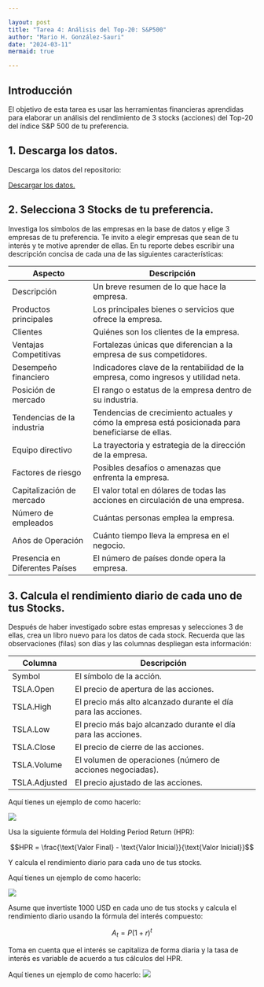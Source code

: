 ```yaml
---

layout: post
title: "Tarea 4: Análisis del Top-20: S&P500"
author: "Mario H. González-Sauri"
date: "2024-03-11"
mermaid: true

---
```


<!--  FORMAT: https://github.com/adam-p/markdown-here/wiki/Markdown-Cheatsheet -->


## Introducción

El objetivo de esta tarea es usar las herramientas financieras aprendidas para elaborar un análisis del rendimiento de 3 stocks (acciones) del Top-20 del índice S&P 500 de tu preferencia.

## 1. Descarga los datos.

Descarga los datos del repositorio:

<a href="https://github.com/Wario84/FIN1403_MAT_FINANCE/blob/master/assets/resources/sp500_top20_v2.zip" download>
Descargar los datos.
</a>


## 2. Selecciona 3 Stocks de tu preferencia.

Investiga los símbolos de las empresas en la base de datos y elige 3 empresas de tu preferencia. Te invito a elegir empresas que sean de tu interés y te motive aprender de ellas. En tu reporte debes escribir una descripción concisa de cada una de las siguientes características:


| Aspecto | Descripción |
|-----------------------|-------------|
| Descripción | Un breve resumen de lo que hace la empresa. |
| Productos principales | Los principales bienes o servicios que ofrece la empresa. |
| Clientes | Quiénes son los clientes de la empresa. |
| Ventajas Competitivas | Fortalezas únicas que diferencian a la empresa de sus competidores. |
| Desempeño financiero | Indicadores clave de la rentabilidad de la empresa, como ingresos y utilidad neta. |
| Posición de mercado | El rango o estatus de la empresa dentro de su industria. |
| Tendencias de la industria | Tendencias de crecimiento actuales y cómo la empresa está posicionada para beneficiarse de ellas. |
| Equipo directivo | La trayectoria y estrategia de la dirección de la empresa. |
| Factores de riesgo | Posibles desafíos o amenazas que enfrenta la empresa. |
| Capitalización de mercado | El valor total en dólares de todas las acciones en circulación de una empresa. |
| Número de empleados | Cuántas personas emplea la empresa. |
| Años de Operación | Cuánto tiempo lleva la empresa en el negocio. |
| Presencia en Diferentes Países | El número de países donde opera la empresa. |


## 3. Calcula el rendimiento diario de cada uno de tus Stocks.

Después de haber investigado sobre estas empresas y selecciones 3 de ellas, crea un libro nuevo para los datos de cada stock. Recuerda que las observaciones (filas) son días y las columnas despliegan esta información:



| Columna        | Descripción                                                                 |
|----------------|-----------------------------------------------------------------------------|
| Symbol         | El símbolo de la acción.                                         |
| TSLA.Open      | El precio de apertura de las acciones.                            |
| TSLA.High      | El precio más alto alcanzado durante el día para las acciones.   |
| TSLA.Low       | El precio más bajo alcanzado durante el día para las acciones.   |
| TSLA.Close     | El precio de cierre de las acciones.                              |
| TSLA.Volume    | El volumen de operaciones (número de acciones negociadas).     |
| TSLA.Adjusted  | El precio ajustado de las acciones.                               |

Aquí tienes un ejemplo de como hacerlo:

![](https://github.com/Wario84/FIN1403_MAT_FINANCE/tree/master/assets/resources/01_04_FIN1403.gif?raw=true)



Usa la siguiente fórmula del Holding Period Return (HPR):

$$HPR = \frac{\text{Valor Final} - \text{Valor Inicial}}{\text{Valor Inicial}}$$

Y calcula el rendimiento diario para cada uno de tus stocks.

Aquí tienes un ejemplo de como hacerlo:

![](https://github.com/Wario84/FIN1403_MAT_FINANCE/tree/master/assets/resources/02_04_FIN1403.gif?raw=true)

Asume que invertiste 1000 USD en cada uno de tus stocks y calcula el rendimiento diario usando la fórmula del interés compuesto:

$$A_t= P(1+r)^t$$

Toma en cuenta que el interés se capitaliza de forma diaria y la tasa de interés es variable de acuerdo a tus cálculos del HPR.

Aquí tienes un ejemplo de como hacerlo:
![](https://github.com/Wario84/FIN1403_MAT_FINANCE/tree/master/assets/resources/03_04_FIN1403.gif?raw=true)





















